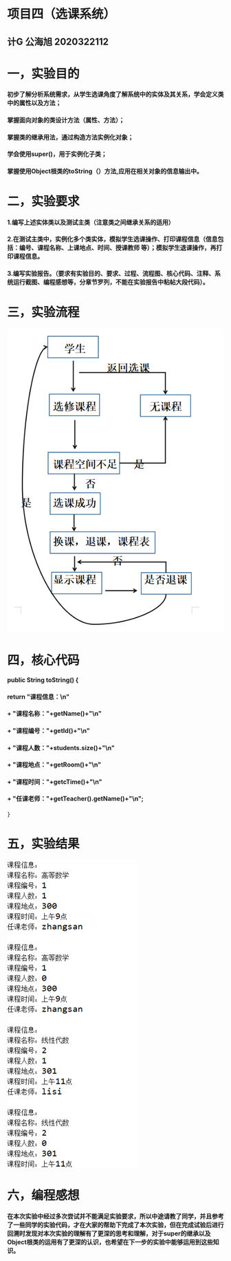 # 项目四（选课系统）

## 计G 公海旭 2020322112

# 一，实验目的
#### 初步了解分析系统需求，从学生选课角度了解系统中的实体及其关系，学会定义类中的属性以及方法；

#### 掌握面向对象的类设计方法（属性、方法）；

#### 掌握类的继承用法，通过构造方法实例化对象；

#### 学会使用super()，用于实例化子类；

#### 掌握使用Object根类的toString（）方法,应用在相关对象的信息输出中。

# 二，实验要求
#### 1.编写上述实体类以及测试主类（注意类之间继承关系的适用）

#### 2.在测试主类中，实例化多个类实体，模拟学生选课操作、打印课程信息（信息包括：编号、课程名称、上课地点、时间、授课教师 等）；模拟学生退课操作，再打印课程信息。

#### 3.编写实验报告。（要求有实验目的、要求、过程、流程图、核心代码、注释、系统运行截图、编程感想等，分章节罗列，不能在实验报告中粘帖大段代码）。

# 三，实验流程
<img src="实验流程.png">

# 四，核心代码
#### public String toString() {
#### 	return "课程信息：\n"
#### 				+ "课程名称："+getName()+"\n"
#### 				+ "课程编号："+getId()+"\n"
#### 				+ "课程人数："+students.size()+"\n"
#### 				+ "课程地点："+getRoom()+"\n"
#### 				+ "课程时间："+getcTime()+"\n"
#### 				+ "任课老师："+getTeacher().getName()+"\n";
	}

#  五，实验结果
<img src="实验结果.png">

# 六，编程感想

#### 在本次实验中经过多次尝试并不能满足实验要求，所以中途请教了同学，并且参考了一些同学的实验代码，才在大家的帮助下完成了本次实验，但在完成试验后进行回溯时发现对本次实验的理解有了更深的思考和理解，对于super的继承以及Object根类的运用有了更深的认识，也希望在下一步的实验中能够运用到这些知识。
